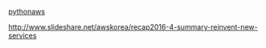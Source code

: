 [pythonaws](//www.slideshare.net/awskorea/recap2016-1pythononaws)

http://www.slideshare.net/awskorea/recap2016-4-summary-reinvent-new-services
